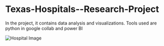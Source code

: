 # Texas-Hospitals--Research-Project
In the project, it contains data analysis and visualizations. Tools used are python in google collab and power BI





![Hospital Image](https://www.campussafetymagazine.com/wp-content/uploads/2029/04/Texas.jpg)

